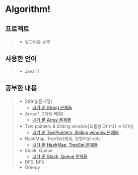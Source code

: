 # Algorithm!  

## 프로젝트 
> - 알고리즘 공부

## 사용한 언어
> - Java 11

## 공부한 내용
> - String(문자열)
>   - [내가 푼 String 문제들](https://github.com/ksungsu/algorithm/tree/master/src/main/java/infrenalgorithm/section01) 
> - Array(1, 2차원 배열)
>   - [내가 푼 Array 문제들](https://github.com/ksungsu/algorithm/tree/master/src/main/java/infrenalgorithm/package02)
> - Two pointers & Sliding window[효율성 O(n^2) -> O(n)]
>   - [내가 푼 TwoPointers, Sliding window 문제들](https://github.com/ksungsu/algorithm/tree/master/src/main/java/infrenalgorithm/section3)
> - HashMap, TreeSet(해쉬, 정렬지원 set)
>   - [내가 푼 HashMap, TreeSet 문제들](https://github.com/ksungsu/algorithm/tree/master/src/main/java/infrenalgorithm/section04)
> - Stack, Queue
>   - [내가 푼 Stack, Queue 문제들](https://github.com/ksungsu/algorithm/tree/master/src/main/java/infrenalgorithm/section05)
> - DFS, BFS
> - Greedy
